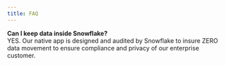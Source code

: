 ```yaml
---
title: FAQ
---
```


**Can I keep data inside Snowflake?**  
YES. Our native app is designed and audited by Snowflake to insure ZERO data movement to ensure compliance and privacy of our enterprise customer. 

